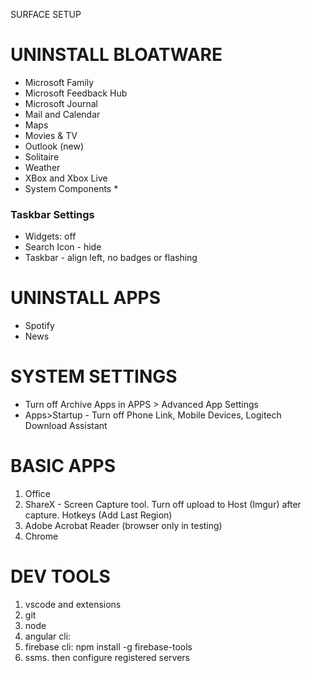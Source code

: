 SURFACE SETUP

# UNINSTALL BLOATWARE
* Microsoft Family
* Microsoft Feedback Hub
* Microsoft Journal
* Mail and Calendar
* Maps
* Movies & TV
* Outlook (new)
* Solitaire
* Weather
* XBox and Xbox Live
* System Components
	* 
### Taskbar Settings 
* Widgets: off
* Search Icon - hide
* Taskbar - align left, no badges or flashing


# UNINSTALL APPS
* Spotify
* News

# SYSTEM SETTINGS
* Turn off Archive Apps in APPS > Advanced App Settings
* Apps>Startup - Turn off Phone Link, Mobile Devices, Logitech Download Assistant

# BASIC APPS

1. Office
2. ShareX - Screen Capture tool. Turn off upload to Host (Imgur) after capture. Hotkeys (Add Last Region)
3. Adobe Acrobat Reader (browser only in testing)
4. Chrome

# DEV TOOLS
1. vscode and extensions
2. git
3. node
4. angular cli: 
5. firebase cli: npm install -g firebase-tools
3. ssms.  then configure registered servers
